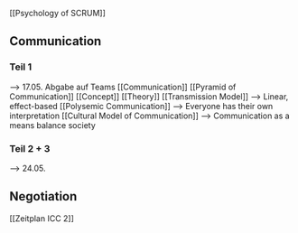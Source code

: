 [[Psychology of SCRUM]]
## Communication

### Teil 1
--> 17.05. Abgabe auf Teams
[[Communication]]
[[Pyramid of Communication]]
[[Concept]]
[[Theory]]
[[Transmission Model]] --> Linear, effect-based
[[Polysemic Communication]] --> Everyone has their own interpretation
[[Cultural Model of Communication]] --> Communication as a means balance society


### Teil 2 + 3
--> 24.05.


## Negotiation
[[Zeitplan ICC 2]]
